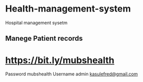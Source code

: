 # Health-management-system
Hospital management sysetm
## Manege Patient records
# https://bit.ly/mubshealth
Password mubshealth
Username admin
kasulefred@gmail.com
